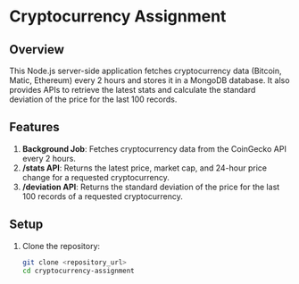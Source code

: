 # Cryptocurrency Assignment

## Overview

This Node.js server-side application fetches cryptocurrency data (Bitcoin, Matic, Ethereum) every 2 hours and stores it in a MongoDB database. It also provides APIs to retrieve the latest stats and calculate the standard deviation of the price for the last 100 records.

## Features

1. **Background Job**: Fetches cryptocurrency data from the CoinGecko API every 2 hours.
2. **/stats API**: Returns the latest price, market cap, and 24-hour price change for a requested cryptocurrency.
3. **/deviation API**: Returns the standard deviation of the price for the last 100 records of a requested cryptocurrency.

## Setup

1. Clone the repository:
   ```bash
   git clone <repository_url>
   cd cryptocurrency-assignment
